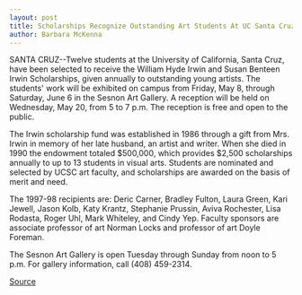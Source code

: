 ```yaml
---
layout: post
title: Scholarships Recognize Outstanding Art Students At UC Santa Cruz
author: Barbara McKenna
---
```


SANTA CRUZ--Twelve students at the University of California, Santa Cruz, have been selected to receive the William Hyde Irwin and Susan Benteen Irwin Scholarships, given annually to outstanding young artists. The students' work will be exhibited on campus from Friday, May 8, through Saturday, June 6 in the Sesnon Art Gallery. A reception will be held on Wednesday, May 20, from 5 to 7 p.m. The reception is free and open to the public.

The Irwin scholarship fund was established in 1986 through a gift from Mrs. Irwin in memory of her late husband, an artist and writer. When she died in 1990 the endowment totaled $500,000, which provides $2,500 scholarships annually to up to 13 students in visual arts. Students are nominated and selected by UCSC art faculty, and scholarships are awarded on the basis of merit and need.

The 1997-98 recipients are: Deric Carner, Bradley Fulton, Laura Green, Kari Jewell, Jason Kolb, Katy Krantz, Stephanie Prussin, Aviva Rochester, Lisa Rodasta, Roger Uhl, Mark Whiteley, and Cindy Yep. Faculty sponsors are associate professor of art Norman Locks and professor of art Doyle Foreman.

The Sesnon Art Gallery is open Tuesday through Sunday from noon to 5 p.m. For gallery information, call (408) 459-2314.

[Source](http://www1.ucsc.edu/news_events/press_releases/archive/97-98/04-98/042898-Scholarships_recogn.html "Permalink to 042898-Scholarships_recogn")
